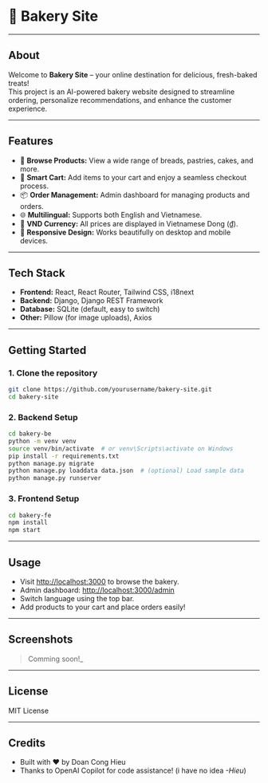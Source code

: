 # 🍞 Bakery Site

---

## About

Welcome to **Bakery Site** – your online destination for delicious, fresh-baked treats!  
This project is an AI-powered bakery website designed to streamline ordering, personalize recommendations, and enhance the customer experience.

---

## Features

- 🥐 **Browse Products:** View a wide range of breads, pastries, cakes, and more.
- 🛒 **Smart Cart:** Add items to your cart and enjoy a seamless checkout process.
- 📦 **Order Management:** Admin dashboard for managing products and orders.
- 🌐 **Multilingual:** Supports both English and Vietnamese.
- 💸 **VND Currency:** All prices are displayed in Vietnamese Dong (₫).
- 📱 **Responsive Design:** Works beautifully on desktop and mobile devices.

---

## Tech Stack

- **Frontend:** React, React Router, Tailwind CSS, i18next
- **Backend:** Django, Django REST Framework
- **Database:** SQLite (default, easy to switch)
- **Other:** Pillow (for image uploads), Axios

---

## Getting Started

### 1. Clone the repository

```sh
git clone https://github.com/yourusername/bakery-site.git
cd bakery-site
```

### 2. Backend Setup

```sh
cd bakery-be
python -m venv venv
source venv/bin/activate  # or venv\Scripts\activate on Windows
pip install -r requirements.txt
python manage.py migrate
python manage.py loaddata data.json  # (optional) Load sample data
python manage.py runserver
```

### 3. Frontend Setup

```sh
cd bakery-fe
npm install
npm start
```

---

## Usage

- Visit [http://localhost:3000](http://localhost:3000) to browse the bakery.
- Admin dashboard: [http://localhost:3000/admin](http://localhost:3000/admin)
- Switch language using the top bar.
- Add products to your cart and place orders easily!

---

## Screenshots

> Comming soon!_

---

## License

MIT License

---

## Credits

- Built with ❤️ by Doan Cong Hieu
- Thanks to OpenAI Copilot for code assistance! (i have no idea *-Hieu*)


